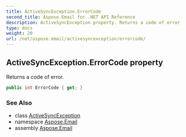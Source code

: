 ```yaml
---
title: ActiveSyncException.ErrorCode
second_title: Aspose.Email for .NET API Reference
description: ActiveSyncException property. Returns a code of error
type: docs
weight: 20
url: /net/aspose.email/activesyncexception/errorcode/
---
```

## ActiveSyncException.ErrorCode property

Returns a code of error.

```csharp
public int ErrorCode { get; }
```

### See Also

* class [ActiveSyncException](../)
* namespace [Aspose.Email](../../activesyncexception/)
* assembly [Aspose.Email](../../../)


